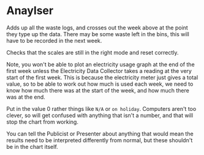 # Anaylser

Adds up all the waste logs, and crosses out the week above at the point they
type up the data. There may be some waste left in the bins, this will have to
be recorded in the next week.


Checks that the scales are still in the right mode and reset correctly.


Note, you won't be able to plot an electricity usage graph at the end of the
first week unless the Electricity Data Collector takes a reading at the very
start of the first week. This is because the electricity meter just gives a
total value, so to be able to work out how much is used each week, we need to
know how much there was at the start of the week, and how much there was at the
end.

Put in the value 0 rather things like `N/A` or `on holiday`. Computers aren't
too clever, so will get confused with anything that isn't a number, and that will stop the chart from working. 

You can tell the Publicist or Presenter about anything that would mean the
results need to be interpreted differently from normal, but these shouldn't be in the chart itself.



